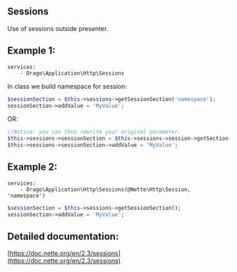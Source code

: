 ## Sessions
Use of sessions outside presenter.

## Example 1:
```neon
services:
	- Drago\Application\Http\Sessions
```

In class we build namespace for session:
```php
$sessionSection = $this->sessions->getSessionSection('namespace');
sessionSection->addValue = 'MyValue';
```

OR:

```php
//Notice: you can thus rewrite your original parameter.
$this->sessions->sessionSection = $this->sessions->session->getSection('namespace');
$this->sessions->sessionSection->addValue = 'MyValue';
```

## Example 2:
```neon
services:
	- Drago\Application\Http\Sessions(@Nette\Http\Session, 'namespace')
```

```php
$sessionSection = $this->sessions->getSessionSection();
sessionSection->addValue = 'MyValue';
```

## Detailed documentation:
[https://doc.nette.org/en/2.3/sessions](https://doc.nette.org/en/2.3/sessions)
